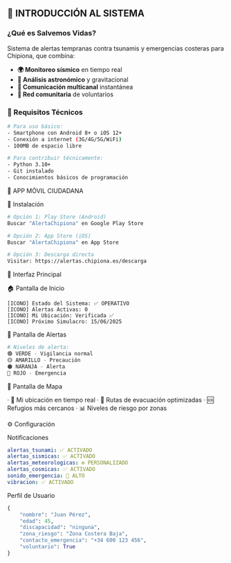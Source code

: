 ## 🌊 INTRODUCCIÓN AL SISTEMA

### ¿Qué es Salvemos Vidas?
Sistema de alertas tempranas contra tsunamis y emergencias costeras para Chipiona, que combina:
- **🌍 Monitoreo sísmico** en tiempo real
- **🌙 Análisis astronómico** y gravitacional  
- **📡 Comunicación multicanal** instantánea
- **👥 Red comunitaria** de voluntarios

### 🔧 Requisitos Técnicos
```bash
# Para uso básico:
- Smartphone con Android 8+ o iOS 12+
- Conexión a internet (3G/4G/5G/WiFi)
- 100MB de espacio libre

# Para contribuir técnicamente:
- Python 3.10+
- Git instalado
- Conocimientos básicos de programación
```

📱 APP MÓVIL CIUDADANA

📲 Instalación

```bash
# Opción 1: Play Store (Android)
Buscar "AlertaChipiona" en Google Play Store

# Opción 2: App Store (iOS)  
Buscar "AlertaChipiona" en App Store

# Opción 3: Descarga directa
Visitar: https://alertas.chipiona.es/descarga
```

🎨 Interfaz Principal

🏠 Pantalla de Inicio

```
[ICONO] Estado del Sistema: ✅ OPERATIVO
[ICONO] Alertas Activas: 0
[ICONO] Mi Ubicación: Verificada ✅
[ICONO] Próximo Simulacro: 15/06/2025
```

🚨 Pantalla de Alertas

```python
# Niveles de alerta:
🟢 VERDE - Vigilancia normal
🟡 AMARILLO - Precaución  
🟠 NARANJA - Alerta
🔴 ROJO - Emergencia
```

📍 Pantalla de Mapa

· 📍 Mi ubicación en tiempo real
· 🏃 Rutas de evacuación optimizadas
· 🆘 Refugios más cercanos
· 📊 Niveles de riesgo por zonas

⚙️ Configuración

Notificaciones

```yaml
alertas_tsunami: ✅ ACTIVADO
alertas_sismicas: ✅ ACTIVADO  
alertas_meteorologicas: ⚙️ PERSONALIZADO
alertas_cosmicas: ✅ ACTIVADO
sonido_emergencia: 🔔 ALTO
vibracion: ✅ ACTIVADO
```

Perfil de Usuario

```python
{
    "nombre": "Juan Pérez",
    "edad": 45,
    "discapacidad": "ninguna",
    "zona_riesgo": "Zona Costera Baja",
    "contacto_emergencia": "+34 600 123 456",
    "voluntario": True
}
